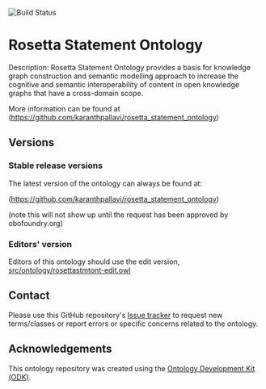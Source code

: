 
![Build Status](https://github.com/karanthpallavi/noname/actions/workflows/qc.yml/badge.svg)
# Rosetta Statement Ontology

Description: Rosetta Statement Ontology provides a basis for knowledge graph construction and semantic modelling approach to increase the cognitive and semantic interoperability of content in open knowledge graphs that have a cross-domain scope.

More information can be found at (https://github.com/karanthpallavi/rosetta_statement_ontology)

## Versions

### Stable release versions

The latest version of the ontology can always be found at:

(https://github.com/karanthpallavi/rosetta_statement_ontology)

(note this will not show up until the request has been approved by obofoundry.org)

### Editors' version

Editors of this ontology should use the edit version, [src/ontology/rosettastmtont-edit.owl](src/ontology/rosettastmtont-edit.owl)

## Contact

Please use this GitHub repository's [Issue tracker](https://github.com/karanthpallavi/noname/issues) to request new terms/classes or report errors or specific concerns related to the ontology.

## Acknowledgements

This ontology repository was created using the [Ontology Development Kit (ODK)](https://github.com/INCATools/ontology-development-kit).
